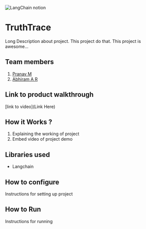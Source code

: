 

![LangChain notion](https://github.com/TH-Activities/saturday-hack-night-template/assets/117498997/af58a18d-932c-4ee7-870b-20820cfa3f3f)




# TruthTrace
Long Description about project. This project do that. This project is awesome...
## Team members
1. [Pranav M](https://github.com/trulyPranav)
2. [Abhiram A R](https://github.com/AbhiramAnanthu)
## Link to product walkthrough
[link to video](Link Here)
## How it Works ?
1. Explaining the working of project
2. Embed video of project demo
## Libraries used
- Langchain
## How to configure
Instructions for setting up project
## How to Run
Instructions for running
